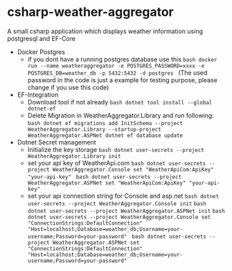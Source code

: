 # csharp-weather-aggregator
A small csharp application which displays weather information using postgresql and EF-Core


 - Docker Postgres
    - if you dont have a running postgres database use this 
    ```bash docker run --name weatheraggregator -e POSTGRES_PASSWORD=xxxx -e POSTGRES_DB=weather_db -p 5432:5432 -d postgres ``` (The used password in the code is just a example for testing purpose, please change if you use this code)
 - EF-Integration
    - Download tool if not already
    ```bash dotnet tool install --global dotnet-ef ```
    - Delete Migration in WeatherAggregator.Library and run following:
    ```bash dotnet ef migrations add InitSchema --project WeatherAggregator.Library --startup-project WeatherAggregator.ASPNet dotnet ef database update ```
- Dotnet Secret management
   - Initialize the key storage
     ```bash dotnet user-secrets --project WeatherAggregator.Library init```
   - set your api key of WeatherApi.com
     ```bash dotnet user-secrets --project WeatherAggregator.Console set "WeatherApiCom:ApiKey" "your-api-key" ```
     ```bash dotnet user-secrets --project WeatherAggregator.ASPNet set "WeatherApiCom:ApiKey" "your-api-key" ```
   - set your api connection string for Console and asp.net
      ```bash dotnet user-secrets --project WeatherAggregator.Console init```
      ```bash dotnet user-secrets --project WeatherAggregator.ASPNet init```
      ```bash dotnet user-secrets --project WeatherAggregator.Console set "ConnectionStrings:DefaultConnection" "Host=localhost;Database=weather_db;Username=your-username;Password=your-password" ```
      ```bash dotnet user-secrets --project WeatherAggregator.ASPNet set "ConnectionStrings:DefaultConnection" "Host=localhost;Database=weather_db;Username=your-username;Password=your-password" ```
     
